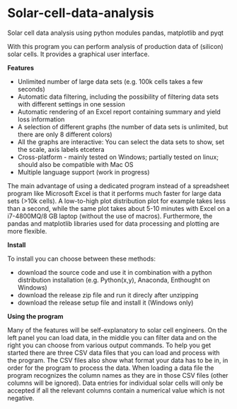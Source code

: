 Solar-cell-data-analysis
========================

Solar cell data analysis using python modules pandas, matplotlib and pyqt

With this program you can perform analysis of production data of (silicon) solar cells. It provides a graphical user interface. 

<b>Features</b>

- Unlimited number of large data sets (e.g. 100k cells takes a few seconds)
- Automatic data filtering, including the possibility of filtering data sets with different settings in one session
- Automatic rendering of an Excel report containing summary and yield loss information
- A selection of different graphs (the number of data sets is unlimited, but there are only 8 different colors)
- All the graphs are interactive: You can select the data sets to show, set the scale, axis labels etcetera
- Cross-platform - mainly tested on Windows; partially tested on linux; should also be compatible with Mac OS
- Multiple language support (work in progress)

The main advantage of using a dedicated program instead of a spreadsheet program like Microsoft Excel is that it performs much faster for large data sets (>10k cells). A low-to-high plot distribution plot for example takes less than a second, while the same plot takes about 5-10 minutes with Excel on a i7-4800MQ/8 GB laptop (without the use of macros). Furthermore, the pandas and matplotlib libraries used for data processing and plotting are more flexible.

<b>Install</b>

To install you can choose between these methods:
- download the source code and use it in combination with a python distribution installation (e.g. Python(x,y), Anaconda, Enthought on Windows)
- download the release zip file and run it direcly after unzipping
- download the release setup file and install it (Windows only)

<b>Using the program</b>

Many of the features will be self-explanatory to solar cell engineers. On the left panel you can load data, in the middle you can filter data and on the right you can choose from various output commands. To help you get started there are three CSV data files that you can load and process with the program. The CSV files also show what format your data has to be in, in order for the program to process the data. When loading a data file the program recognizes the column names as they are in those CSV files (other columns will be ignored). Data entries for individual solar cells will only be accepted if all the relevant columns contain a numerical value which is not negative.
